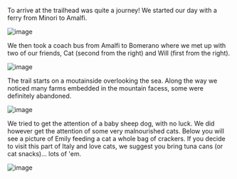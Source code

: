 To arrive at the trailhead was quite a journey! We started our day with a ferry from Minori to Amalfi.

![image](https://drive.google.com/thumbnail?id=1jRil5FOdAJq2s6MTC7-4eOV7zQ0NiT4p&sz=w1024)

We then took a coach bus from Amalfi to Bomerano where we met up with two of our friends, Cat (second from the right) and Will (first from the right).

![image](https://drive.google.com/thumbnail?id=18QeVlU2gWUD7YmK5sp3bA96R72pavk1d&sz=w1024)

The trail starts on a moutainside overlooking the sea. Along the way we noticed many farms embedded in the mountain facess, some were definitely abandoned.

![image](https://drive.google.com/thumbnail?id=1JLifzXF_S3CQ4iNMXM6gC_BzU4KbXSAh&sz=w1024)

We tried to get the attention of a baby sheep dog, with no luck. We did however get the attention of some very malnourished cats. Below you will see a picture of Emily feeding a cat a whole bag of crackers. If you decide to visit this part of Italy and love cats, we suggest you bring tuna cans (or cat snacks)... lots of 'em.

![image](https://drive.google.com/thumbnail?id=11teTTcWAY7UbL7VYUcz8pJrA5nlLlxjN&sz=w1024)



